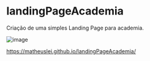 # landingPageAcademia
Criação de uma simples Landing Page para academia.

![image](https://user-images.githubusercontent.com/65515537/154534721-75cb8ea8-b550-46f9-ae74-eb348c8c2c8e.png)

https://matheuslei.github.io/landingPageAcademia/
